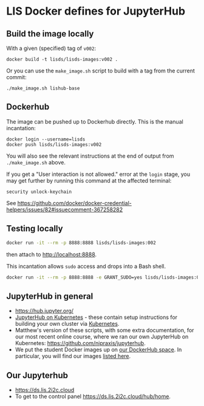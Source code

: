 # LIS Docker defines for JupyterHub

## Build the image locally

With a given (specified) tag of `v002`:

```
docker build -t lisds/lisds-images:v002 .
```

Or you can use the `make_image.sh` script to build with a tag from the current commit:

```
./make_image.sh lishub-base
```

## Dockerhub

The image can be pushed up to Dockerhub directly.  This is the manual incantation:

```
docker login --username=lisds
docker push lisds/lisds-images:v002
```

You will also see the relevant instructions at the end of output from
`./make_image.sh` above.

If you get a "User interaction is not allowed." error at the ``login``
stage, you may get further by running this command at the affected
terminal:

```
security unlock-keychain
```

See
<https://github.com/docker/docker-credential-helpers/issues/82#issuecomment-367258282>

## Testing locally

```bash
docker run -it --rm -p 8888:8888 lisds/lisds-images:002
```

then attach to <http://localhost:8888>.

This incantation allows `sudo` access and drops into a Bash shell.

```bash
docker run -it --rm -p 8888:8888 -e GRANT_SUDO=yes lisds/lisds-images:002 /bin/bash
```

## JupyterHub in general

* <https://hub.jupyter.org/>
* [JupyterHub on Kubernetes](https://z2jh.jupyter.org/en/stable/) - these
  contain setup instructions for building your own cluster via
  [Kubernetes](https://kubernetes.io/).
* Matthew's version of these scripts, with some extra documentation, for our
  most recent online course, where we ran our own JupyterHub on Kubernetes:
  <https://github.com/nipraxis/jupyterhub>.
* We put the student Docker images up on [our DockerHub
  space](https://hub.docker.com/u/lisacuk).  In particular, you will find our
  images [listed here](https://hub.docker.com/r/lisacuk/lishub-base/tags).

## Our Jupyterhub

* <https://ds.lis.2i2c.cloud>
* To get to the control panel <https://ds.lis.2i2c.cloud/hub/home>.
